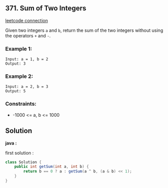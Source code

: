 ## 371. Sum of Two Integers

[leetcode connection](https://leetcode.com/problems/sum-of-two-integers/)

Given two integers `a` and `b`, return the sum of the two integers without using the operators `+` and `-`.

### Example 1:
```
Input: a = 1, b = 2
Output: 3
```

### Example 2:
```
Input: a = 2, b = 3
Output: 5
```

### Constraints:

* -1000 <= a, b <= 1000

## Solution

**java :**

first solution :
```java
class Solution {
    public int getSum(int a, int b) {
        return b == 0 ? a : getSum(a ^ b, (a & b) << 1);
    }
}
```